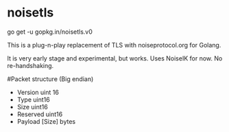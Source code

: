 # noisetls

go get -u gopkg.in/noisetls.v0

This is a plug-n-play replacement of TLS with noiseprotocol.org for Golang.

It is very early stage and experimental, but works.
Uses NoiseIK for now. No re-handshaking. 

#Packet structure (Big endian)
* Version uint 16
* Type uint16
* Size uint16
* Reserved uint16
* Payload [Size] bytes
